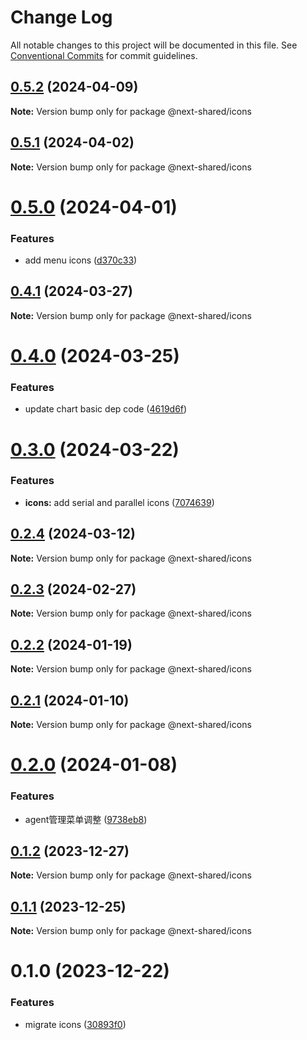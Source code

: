 # Change Log

All notable changes to this project will be documented in this file.
See [Conventional Commits](https://conventionalcommits.org) for commit guidelines.

## [0.5.2](https://github.com/easyops-cn/next-bricks/compare/@next-shared/icons@0.5.1...@next-shared/icons@0.5.2) (2024-04-09)

**Note:** Version bump only for package @next-shared/icons





## [0.5.1](https://github.com/easyops-cn/next-bricks/compare/@next-shared/icons@0.5.0...@next-shared/icons@0.5.1) (2024-04-02)

**Note:** Version bump only for package @next-shared/icons





# [0.5.0](https://github.com/easyops-cn/next-bricks/compare/@next-shared/icons@0.4.1...@next-shared/icons@0.5.0) (2024-04-01)


### Features

* add menu icons ([d370c33](https://github.com/easyops-cn/next-bricks/commit/d370c33d5147cf91d05b7a957f05fe3a21a96b4e))





## [0.4.1](https://github.com/easyops-cn/next-bricks/compare/@next-shared/icons@0.4.0...@next-shared/icons@0.4.1) (2024-03-27)

**Note:** Version bump only for package @next-shared/icons





# [0.4.0](https://github.com/easyops-cn/next-bricks/compare/@next-shared/icons@0.3.0...@next-shared/icons@0.4.0) (2024-03-25)


### Features

* update chart basic dep code ([4619d6f](https://github.com/easyops-cn/next-bricks/commit/4619d6f88a6009b043a73a934e54185447491183))





# [0.3.0](https://github.com/easyops-cn/next-bricks/compare/@next-shared/icons@0.2.4...@next-shared/icons@0.3.0) (2024-03-22)


### Features

* **icons:** add serial and parallel icons ([7074639](https://github.com/easyops-cn/next-bricks/commit/70746397ed8b15c2a6fb27eba2b2dd2b769b1eb8))





## [0.2.4](https://github.com/easyops-cn/next-bricks/compare/@next-shared/icons@0.2.3...@next-shared/icons@0.2.4) (2024-03-12)

**Note:** Version bump only for package @next-shared/icons





## [0.2.3](https://github.com/easyops-cn/next-bricks/compare/@next-shared/icons@0.2.2...@next-shared/icons@0.2.3) (2024-02-27)

**Note:** Version bump only for package @next-shared/icons





## [0.2.2](https://github.com/easyops-cn/next-bricks/compare/@next-shared/icons@0.2.1...@next-shared/icons@0.2.2) (2024-01-19)

**Note:** Version bump only for package @next-shared/icons





## [0.2.1](https://github.com/easyops-cn/next-bricks/compare/@next-shared/icons@0.2.0...@next-shared/icons@0.2.1) (2024-01-10)

**Note:** Version bump only for package @next-shared/icons





# [0.2.0](https://github.com/easyops-cn/next-bricks/compare/@next-shared/icons@0.1.2...@next-shared/icons@0.2.0) (2024-01-08)


### Features

* agent管理菜单调整 ([9738eb8](https://github.com/easyops-cn/next-bricks/commit/9738eb8440c5dc1b793fd810a4c44fba44440550))





## [0.1.2](https://github.com/easyops-cn/next-bricks/compare/@next-shared/icons@0.1.1...@next-shared/icons@0.1.2) (2023-12-27)

**Note:** Version bump only for package @next-shared/icons





## [0.1.1](https://github.com/easyops-cn/next-bricks/compare/@next-shared/icons@0.1.0...@next-shared/icons@0.1.1) (2023-12-25)

**Note:** Version bump only for package @next-shared/icons





# 0.1.0 (2023-12-22)


### Features

* migrate icons ([30893f0](https://github.com/easyops-cn/next-bricks/commit/30893f0f5ae1192aa666efede41e21164e8a24c2))
